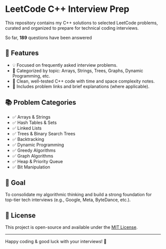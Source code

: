 # LeetCode C++ Interview Prep

This repository contains my C++ solutions to selected LeetCode problems, curated and organized to prepare for technical coding interviews.

So far, **189** questions have been answered

## 📌 Features

- 💡 Focused on frequently asked interview problems.
- 📂 Categorized by topic: Arrays, Strings, Trees, Graphs, Dynamic Programming, etc.
- 🧪 Clean, well-tested C++ code with time and space complexity notes.
- 📝 Includes problem links and brief explanations (where applicable).

## 📚 Problem Categories

- ✅ Arrays & Strings
- ✅ Hash Tables & Sets
- ✅ Linked Lists
- ✅ Trees & Binary Search Trees
- ✅ Backtracking
- ✅ Dynamic Programming
- ✅ Greedy Algorithms
- ✅ Graph Algorithms
- ✅ Heap & Priority Queue
- ✅ Bit Manipulation

## 🧠 Goal

To consolidate my algorithmic thinking and build a strong foundation for top-tier tech interviews (e.g., Google, Meta, ByteDance, etc.).

## 📜 License

This project is open-source and available under the [MIT License](LICENSE).

---

Happy coding & good luck with your interviews! 💪